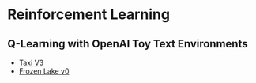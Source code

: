 # Reinforcement Learning

## Q-Learning with OpenAI Toy Text Environments
* [Taxi V3](https://github.com/fotrino/reinforcement-learning/blob/main/Q-Learning/Taxi%20V3.ipynb)
* [Frozen Lake v0](https://github.com/fotrino/reinforcement-learning/blob/main/Q-Learning/Frozen%20Lake%20V0.ipynb)